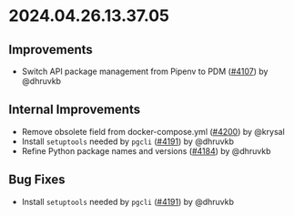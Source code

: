 # 2024.04.26.13.37.05

## Improvements

- Switch API package management from Pipenv to PDM
  ([#4107](https://github.com/WordPress/openverse/pull/4107)) by @dhruvkb

## Internal Improvements

- Remove obsolete field from docker-compose.yml
  ([#4200](https://github.com/WordPress/openverse/pull/4200)) by @krysal
- Install `setuptools` needed by `pgcli`
  ([#4191](https://github.com/WordPress/openverse/pull/4191)) by @dhruvkb
- Refine Python package names and versions
  ([#4184](https://github.com/WordPress/openverse/pull/4184)) by @dhruvkb

## Bug Fixes

- Install `setuptools` needed by `pgcli`
  ([#4191](https://github.com/WordPress/openverse/pull/4191)) by @dhruvkb
